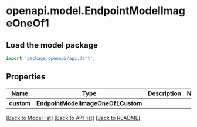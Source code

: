 # openapi.model.EndpointModelImageOneOf1

## Load the model package
```dart
import 'package:openapi/api.dart';
```

## Properties
Name | Type | Description | Notes
------------ | ------------- | ------------- | -------------
**custom** | [**EndpointModelImageOneOf1Custom**](EndpointModelImageOneOf1Custom.md) |  | 

[[Back to Model list]](../README.md#documentation-for-models) [[Back to API list]](../README.md#documentation-for-api-endpoints) [[Back to README]](../README.md)


